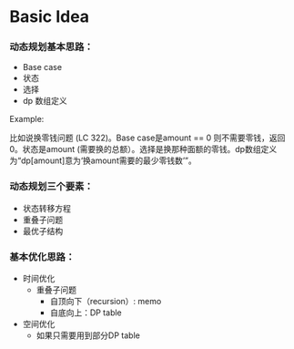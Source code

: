 # Basic Idea

### 动态规划基本思路：

* Base case
* 状态
* 选择
* dp 数组定义

Example:

比如说换零钱问题 (LC 322)。Base case是amount == 0 则不需要零钱，返回0。状态是amount (需要换的总额）。选择是换那种面额的零钱。dp数组定义为“dp\[amount]意为‘换amount需要的最少零钱数’”。

### 动态规划三个要素：

* 状态转移方程
* 重叠子问题
* 最优子结构

### 基本优化思路：

* 时间优化
  * 重叠子问题
    * 自顶向下（recursion）: memo
    * 自底向上：DP table
* 空间优化
  * 如果只需要用到部分DP table&#x20;
